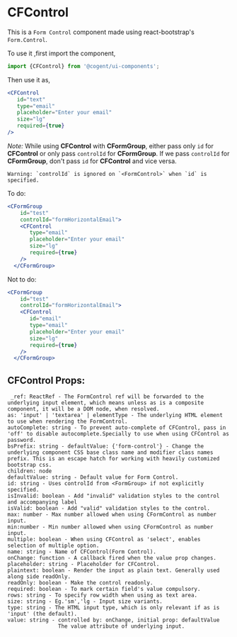 # CFControl

This is a `Form Control` component made using react-bootstrap's `Form.Control`.

To use it ,first import the component,

```jsx harmony
import {CFControl} from '@cogent/ui-components';
```
Then use it as,

```jsx harmony
<CFControl
   id="text"
   type="email"
   placeholder="Enter your email"
   size="lg"
   required={true}
/>
```
*Note:* While using **CFControl** with **CFormGroup**, either pass only `id` for **CFControl** or only pass `controlId` for **CFormGroup**.
If we pass `controlId` for **CFormGroup**, don't pass `id` for **CFControl** and vice versa.
```
Warning: `controlId` is ignored on `<FormControl>` when `id` is specified.
```
To do:
```jsx harmony
<CFormGroup
    id="test"
    controlId="formHorizontalEmail">
    <CFControl
       type="email"
       placeholder="Enter your email"
       size="lg"
       required={true}
    />
  </CFormGroup>
```

Not to do:

```jsx harmony
<CFormGroup
    id="test"
    controlId="formHorizontalEmail">
    <CFControl
       id="email"
       type="email"
       placeholder="Enter your email"
       size="lg"
       required={true}
    />
  </CFormGroup>
```

## CFControl Props:
```text
 _ref: ReactRef - The FormControl ref will be forwarded to the underlying input element, which means unless as is a composite component, it will be a DOM node, when resolved.
as: 'input' | 'textarea' | elementType - The underlying HTML element to use when rendering the FormControl.
autoComplete: string - To prevent auto-complete of CFControl, pass in 'off' to disable autocomplete.Specially to use when using CFControl as password.
bsPrefix: string - defaultValue: {'form-control'} - Change the underlying component CSS base class name and modifier class names prefix. This is an escape hatch for working with heavily customized bootstrap css.
children: node 
defaultValue: string - Default value for Form Control.
id: string - Uses controlId from <FormGroup> if not explicitly specified.
isInvalid: boolean - Add "invalid" validation styles to the control and accompanying label
isValid: boolean - Add "valid" validation styles to the control.
max: number - Max number allowed when using CFormControl as number input.
min:number - Min number allowed when using CFormControl as number input.
multiple: boolean - When using CFControl as 'select', enables selection of multiple option.
name: string - Name of CFControl(Form Control).
onChange: function - A callback fired when the value prop changes.
placeholder: string - Placeholder for CFControl.
plaintext: boolean - Render the input as plain text. Generally used along side readOnly.
readOnly: boolean - Make the control readonly.
required: boolean - To mark certain field's value compulsory.
rows: string - To specify row width when using as text area.
size: string - Eg.'sm','lg - Input size variants.
type: string - The HTML input type, which is only relevant if as is 'input' (the default).
value: string - controlled by: onChange, initial prop: defaultValue
                The value attribute of underlying input.
```